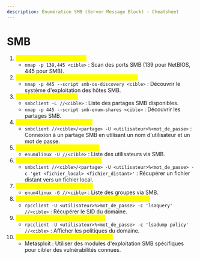 ```yaml
---
description: Énumération SMB (Server Message Block) - Cheatsheet
---
```


# SMB



1. <mark style="color:yellow;">Découverte des hôtes SMB :</mark>
   * `nmap -p 139,445 <cible>` : Scan des ports SMB (139 pour NetBIOS, 445 pour SMB).
2. <mark style="color:yellow;">Identification du système d'exploitation via SMB :</mark>
   * `nmap -p 445 --script smb-os-discovery <cible>` : Découvrir le système d'exploitation des hôtes SMB.
3. <mark style="color:yellow;">Liste des partages SMB :</mark>
   * `smbclient -L //<cible>` : Liste des partages SMB disponibles.
   * `nmap -p 445 --script smb-enum-shares <cible>` : Découvrir les partages SMB.
4. <mark style="color:yellow;">Connexion aux partages SMB :</mark>
   * `smbclient //<cible>/<partage> -U <utilisateur>%<mot_de_passe>` : Connexion à un partage SMB en utilisant un nom d'utilisateur et un mot de passe.
5. <mark style="color:yellow;">Analyse des utilisateurs via SMB :</mark>
   * `enum4linux -U //<cible>` : Liste des utilisateurs via SMB.
6. <mark style="color:yellow;">Récupération de fichiers via SMB :</mark>
   * `smbclient //<cible>/<partage> -U <utilisateur>%<mot_de_passe> -c 'get <fichier_local> <fichier_distant>'` : Récupérer un fichier distant vers un fichier local.
7. <mark style="color:yellow;">Analyse des groupes via SMB :</mark>
   * `enum4linux -G //<cible>` : Liste des groupes via SMB.
8. <mark style="color:yellow;">Récupération du SID (Security Identifier) du domaine :</mark>
   * `rpcclient -U <utilisateur>%>mot_de_passe> -c 'lsaquery' //<cible>` : Récupérer le SID du domaine.
9. <mark style="color:yellow;">Analyse des politiques du domaine :</mark>
   * `rpcclient -U <utilisateur>%<mot_de_passe> -c 'lsadump policy' //<cible>` : Afficher les politiques du domaine.
10. <mark style="color:yellow;">Exploitation de vulnérabilités connues :</mark>
    * Metasploit : Utiliser des modules d'exploitation SMB spécifiques pour cibler des vulnérabilités connues.
